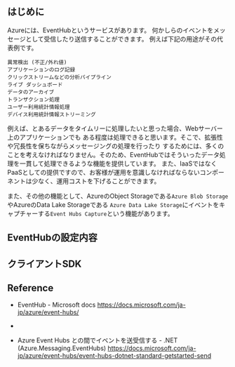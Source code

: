 ## はじめに
Azureには、EventHubというサービスがあります。
何かしらのイベントをメッセージとして受信したり送信することができます。
例えば下記の用途がその代表例です。

```
異常検出 (不正/外れ値)
アプリケーションのログ記録
クリックストリームなどの分析パイプライン
ライブ ダッシュボード
データのアーカイブ
トランザクション処理
ユーザー利用統計情報処理
デバイス利用統計情報ストリーミング
```

例えば、とあるデータをタイムリーに処理したいと思った場合、Webサーバー上のアプリケーションでも
ある程度は処理できると思います。そこで、拡張性や冗長性を保ちながらメッセージングの処理を行ったり
するためには、多くのことを考えなければなりません。そのため、EventHubではそういったデータ処理を一貫して処理できるような機能を提供しています。
また、IaaSではなくPaaSとしての提供ですので、お客様が運用を意識しなければならないコンポーネントは少なく、運用コストを下げることができます。

また、その他の機能として、AzureのObject Storageである`Azure Blob Storage`やAzureのData Lake Storageである
`Azure Data Lake Storage`にイベントをキャプチャーする`Event Hubs Capture`という機能があります。

<!-- 
## EventHubの概念
### コンシューマーグループ

### 

## EventHubの使い方
Azureのサービスですので、ポータルからでもCLI経由でもREST API経由でもデプロイできます。
ポータルが最も簡単なので、ポータルからデプロイします。

1. まず、リソースの作成をクリック
2. 検索窓に`EventHubs`と入力
3. 作成をクリック
4. 以下のように情報を入力
価格レベルですが、必要なコンシューマーグループと
-->

## EventHubの設定内容

## クライアントSDK

## Reference
- EventHub - Microsoft docs
https://docs.microsoft.com/ja-jp/azure/event-hubs/

-

- Azure Event Hubs との間でイベントを送受信する - .NET (Azure.Messaging.EventHubs)
https://docs.microsoft.com/ja-jp/azure/event-hubs/event-hubs-dotnet-standard-getstarted-send

